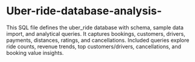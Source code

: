# Uber-ride-database-analysis-
This SQL file defines the uber_ride database with schema, sample data import, and analytical queries. It captures bookings, customers, drivers, payments, distances, ratings, and cancellations. Included queries explore ride counts, revenue trends, top customers/drivers, cancellations, and booking value insights.
